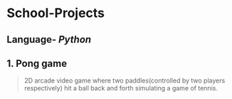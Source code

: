 # School-Projects
## Language- *Python*

## 1. Pong game
   > 2D arcade video game where two paddles(controlled by two players respectively) hit a ball back and forth simulating a game of tennis. 
   
   
